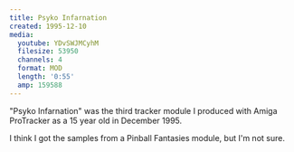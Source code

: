 ```yaml
---
title: Psyko Infarnation
created: 1995-12-10
media:
  youtube: YDvSWJMCyhM
  filesize: 53950
  channels: 4
  format: MOD
  length: '0:55'
  amp: 159588
---
```


"Psyko Infarnation" was the third tracker module I produced with Amiga
ProTracker as a 15 year old in December 1995.

I think I got the samples from a Pinball Fantasies module, but I'm not sure.
